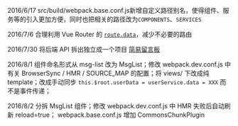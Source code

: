 2016/6/17 src/build/webpack.base.conf.js新增自定义路径别名，使得组件、服务等的引入更加方便，同时也把相关的路径改为`COMPONENTS`、`SERVICES`

2016/7/6 合理利用 Vue Router 的 [`route.data`](http://router.vuejs.org/zh-cn/pipeline/data.html)，减少不必要的路由

2016/7/30 将后端 API 拆出独立成一个项目 [简易留言板](https://github.com/kenberkeley/msg-board-api)

2016/8/1 组件命名形式从 msg-list 改为 MsgList；修改 webpack.dev.conf.js 中有关 BrowserSync / HMR / SOURCE_MAP 的配置；将 views/ 下改成纯 template；改成手动同步 `this.$root.userData = userService.data = XXX` 而不是事件传递；

2016/8/2 分拆 MsgList 组件；修改 webpack.dev.conf.js 中 HMR 失败后自动刷新 reload=true； webpack.base.conf.js 增加 CommonsChunkPlugin

